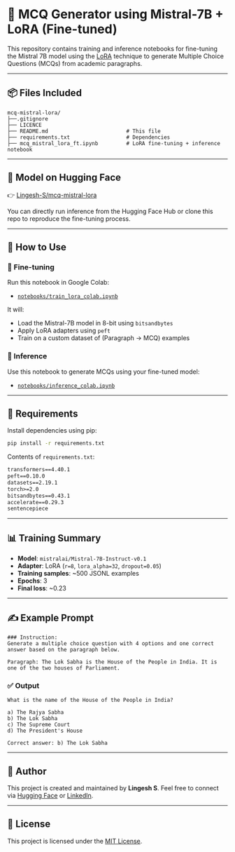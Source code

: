# 🧠 MCQ Generator using Mistral-7B + LoRA (Fine-tuned)

This repository contains training and inference notebooks for fine-tuning the Mistral 7B model using the [LoRA](https://arxiv.org/abs/2106.09685) technique to generate Multiple Choice Questions (MCQs) from academic paragraphs.

---

## 📦 Files Included

```
mcq-mistral-lora/
├──.gitignore        
├── LICENCE                            
├── README.md                         # This file
├── requirements.txt                  # Dependencies
├── mcq_mistral_lora_ft.ipynb         # LoRA fine-tuning + inference notebook

```

---

## 🔗 Model on Hugging Face

👉 [Lingesh-S/mcq-mistral-lora](https://huggingface.co/Lingesh-S/mcq-mistral-lora)

You can directly run inference from the Hugging Face Hub or clone this repo to reproduce the fine-tuning process.

---

## 🚀 How to Use

### 🧪 Fine-tuning

Run this notebook in Google Colab:

* [`notebooks/train_lora_colab.ipynb`](notebooks/train_lora_colab.ipynb)

It will:

* Load the Mistral-7B model in 8-bit using `bitsandbytes`
* Apply LoRA adapters using `peft`
* Train on a custom dataset of (Paragraph → MCQ) examples

### 📘 Inference

Use this notebook to generate MCQs using your fine-tuned model:

* [`notebooks/inference_colab.ipynb`](notebooks/inference_colab.ipynb)

---

## 🧾 Requirements

Install dependencies using pip:

```bash
pip install -r requirements.txt
```

Contents of `requirements.txt`:

```txt
transformers==4.40.1
peft==0.10.0
datasets==2.19.1
torch>=2.0
bitsandbytes==0.43.1
accelerate==0.29.3
sentencepiece
```

---

## 📊 Training Summary

* **Model**: `mistralai/Mistral-7B-Instruct-v0.1`
* **Adapter**: LoRA (`r=8`, `lora_alpha=32`, `dropout=0.05`)
* **Training samples**: \~500 JSONL examples
* **Epochs**: 3
* **Final loss**: \~0.23

---

## ✍️ Example Prompt

```text
### Instruction:
Generate a multiple choice question with 4 options and one correct answer based on the paragraph below.

Paragraph: The Lok Sabha is the House of the People in India. It is one of the two houses of Parliament.
```

### ✅ Output

```text
What is the name of the House of the People in India?

a) The Rajya Sabha
b) The Lok Sabha
c) The Supreme Court
d) The President's House

Correct answer: b) The Lok Sabha
```

---

## 📩 Author

This project is created and maintained by **Lingesh S**.
Feel free to connect via [Hugging Face](https://huggingface.co/Lingesh-S) or [LinkedIn](https://www.linkedin.com/in/lingesh-s/).

---

## 📄 License

This project is licensed under the [MIT License](LICENSE).
